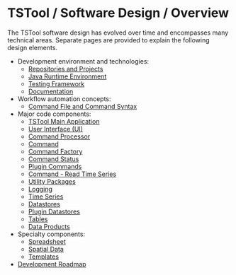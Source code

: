 # TSTool / Software Design / Overview

The TSTool software design has evolved over time and encompasses many technical areas.
Separate pages are provided to explain the following design elements.

*   Development environment and technologies:
    +   [Repositories and Projects](repo/repo.md)
    +   [Java Runtime Environment ](jre/jre.md)
    +   [Testing Framework](testing-framework/testing-framework.md)
    +   [Documentation](documentation/documentation.md)
*   Workflow automation concepts:
    +   [Command File and Command Syntax](command-syntax/command-syntax.md)
*   Major code components:
    +   [TSTool Main Application](tstool-app/tstool-app.md)
    +   [User Interface (UI)](ui/ui.md)
    +   [Command Processor](command-processor/command-processor.md)
    +   [Command](command/command.md)
    +   [Command Factory](command-factory/command-factory.md)
    +   [Command Status](commandstatus/commandstatus.md)
    +   [Plugin Commands](plugin-commands/plugin-commands.md)
    +   [Command - Read Time Series](command-read-ts/command-read-ts.md)
    +   [Utility Packages](util/util.md)
    +   [Logging](logging/logging.md)
    +   [Time Series](ts/ts.md)
    +   [Datastores](datastores/datastores.md)
    +   [Plugin Datastores](plugin-datastores/plugin-datastores.md)
    +   [Tables](tables/tables.md)
    +   [Data Products](data-products/data-products.md)
*   Specialty components:
    +   [Spreadsheet](spreadsheet/spreadsheet.md)
    +   [Spatial Data](spatial/spatial.md)
    +   [Templates](templates/templates.md)
*   [Development Roadmap](roadmap/roadmap.md)

